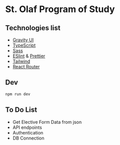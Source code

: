 # St. Olaf Program of Study

## Technologies list

- [Gravity UI](https://gravity-ui.com/)
- [TypeScript](https://www.typescriptlang.org/)
- [Sass](https://sass-lang.com/)
- [ESlint](https://eslint.org/) & [Prettier](https://prettier.io/)
- [Tailwind](https://tailwindcss.com/)
- [React Router](https://reactrouter.com/en/main)

## Dev

```sh
npm run dev
```

## To Do List

- Get Elective Form Data from json
- API endpoints
- Authentication
- DB Connection
